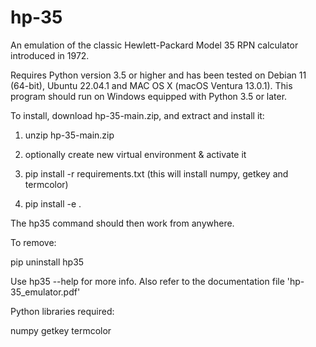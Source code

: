 # hp-35

An emulation of the classic Hewlett-Packard Model 35 RPN calculator introduced in 1972.

Requires Python version 3.5 or higher and has been tested on Debian 11 (64-bit), Ubuntu 22.04.1 and MAC OS X (macOS Ventura 13.0.1). This program should run on Windows equipped with Python 3.5 or later.

To install, download hp-35-main.zip, and extract and install it:

1) unzip hp-35-main.zip

2) optionally create new virtual environment & activate it

3) pip install -r requirements.txt
   (this will install numpy, getkey and termcolor)

4) pip install -e .

The hp35 command should then work from anywhere.

To remove:

pip uninstall hp35

Use hp35 --help for more info.  Also refer to the documentation file 'hp-35_emulator.pdf'


Python libraries required:

numpy
getkey
termcolor
